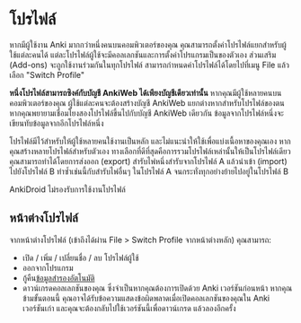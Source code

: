 # โปรไฟล์

หากมีผู้ใช้งาน Anki มากกว่าหนึ่งคนบนคอมพิวเตอร์ของคุณ คุณสามารถตั้งค่าโปรไฟล์แยกสำหรับผู้ใช้แต่ละคนได้ แต่ละโปรไฟล์ผู้ใช้จะมีคอลเลกชันและการตั้งค่าโปรแกรมเป็นของตัวเอง ส่วนเสริม (Add-ons) จะถูกใช้งานร่วมกันในทุกโปรไฟล์
สามารถกำหนดค่าโปรไฟล์ได้โดยไปที่เมนู File แล้วเลือก "Switch Profile"

**หนึ่งโปรไฟล์สามารถซิงค์กับบัญชี AnkiWeb ได้เพียงบัญชีเดียวเท่านั้น**
หากคุณมีผู้ใช้หลายคนบนคอมพิวเตอร์ของคุณ ผู้ใช้แต่ละคนจะต้องสร้างบัญชี AnkiWeb แยกต่างหากสำหรับโปรไฟล์ของตน หากคุณพยายามเชื่อมโยงสองโปรไฟล์ขึ้นไปกับบัญชี AnkiWeb เดียวกัน ข้อมูลจากโปรไฟล์หนึ่งจะเขียนทับข้อมูลจากอีกโปรไฟล์หนึ่ง

โปรไฟล์มีไว้สำหรับให้ผู้ใช้หลายคนใช้งานเป็นหลัก และไม่แนะนำให้ใช้เพื่อแบ่งเนื้อหาของคุณเอง
หากคุณสร้างหลายโปรไฟล์สำหรับตัวเอง ทางเลือกที่ดีที่สุดคือการรวมโปรไฟล์เหล่านั้นให้เป็นโปรไฟล์เดียว คุณสามารถทำได้โดยการส่งออก (export) สำรับไพ่หนึ่งสำรับจากโปรไฟล์ A แล้วนำเข้า (import) ไปยังโปรไฟล์ B ทำซ้ำเช่นนี้กับสำรับไพ่อื่นๆ ในโปรไฟล์ A จนกระทั่งทุกอย่างย้ายไปอยู่ในโปรไฟล์ B

AnkiDroid ไม่รองรับการใช้งานโปรไฟล์

## หน้าต่างโปรไฟล์

จากหน้าต่างโปรไฟล์ (เข้าถึงได้ผ่าน File > Switch Profile จากหน้าต่างหลัก) คุณสามารถ:

- เปิด / เพิ่ม / เปลี่ยนชื่อ / ลบ โปรไฟล์ผู้ใช้
- ออกจากโปรแกรม
- กู้คืน[ข้อมูลสำรองอัตโนมัติ](./backups.md)
- ดาวน์เกรดคอลเลกชันของคุณ ซึ่งจำเป็นหากคุณต้องการเปิดด้วย Anki เวอร์ชันก่อนหน้า หากคุณข้ามขั้นตอนนี้ คุณอาจได้รับข้อความแสดงข้อผิดพลาดเมื่อเปิดคอลเลกชันของคุณใน Anki เวอร์ชันเก่า และคุณจะต้องกลับไปใช้เวอร์ชันนี้เพื่อดาวน์เกรด แล้วลองอีกครั้ง